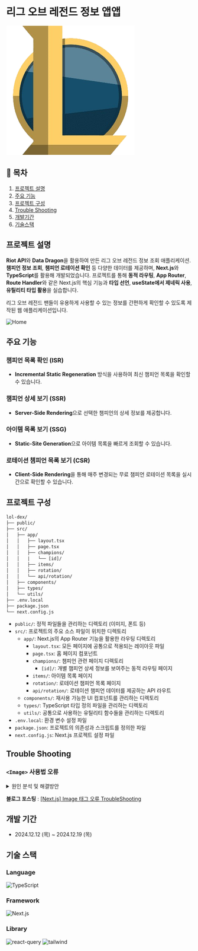# 리그 오브 레전드 정보 앱앱
![logo](/public/logo.png)

## 📖 목차

1. [프로젝트 설명](#프로젝트-설명)
2. [주요 기능](#주요-기능)
3. [프로젝트 구성](#프로젝트-구성)
4. [Trouble Shooting](#trouble-shooting)
5. [개발기간](#개발기간)
6. [기술스택](#기술스택)

## 프로젝트 설명
**Riot API**와 **Data Dragon**을 활용하여 만든 리그 오브 레전드 정보 조회 애플리케이션. **챔피언 정보 조회**, **챔피언 로테이션 확인** 등 다양한 데이터를 제공하며, **Next.js**와 **TypeScript**를 활용해 개발되었습니다.
프로젝트를 통해 **동적 라우팅**, **App Router**, **Route Handler**와 같은 Next.js의 핵심 기능과 **타입 선언**, **useState에서 제네릭 사용**, **유틸리티 타입 활용**을 실습합니다.

리그 오브 레전드 팬들이 유용하게 사용할 수 있는 정보를 간편하게 확인할 수 있도록 제작된 웹 애플리케이션입니다.

![Home](https://github.com/user-attachments/assets/8ae33ea2-3951-43da-b0e5-bce0e1b151cf)

## 주요 기능  
### 챔피언 목록 확인 (ISR)  
- **Incremental Static Regeneration** 방식을 사용하여 최신 챔피언 목록을 확인할 수 있습니다.  

### 챔피언 상세 보기 (SSR)  
- **Server-Side Rendering**으로 선택한 챔피언의 상세 정보를 제공합니다.  

### 아이템 목록 보기 (SSG)  
- **Static-Site Generation**으로 아이템 목록을 빠르게 조회할 수 있습니다.  

### 로테이션 챔피언 목록 보기 (CSR)  
- **Client-Side Rendering**을 통해 매주 변경되는 무료 챔피언 로테이션 목록을 실시간으로 확인할 수 있습니다.  


## 프로젝트 구성
```
lol-dex/
├── public/
├── src/
│   ├── app/
│   │   ├── layout.tsx
│   │   ├── page.tsx
│   │   ├── champions/
│   │   |   └── [id]/
│   │   ├── items/
│   │   ├── rotation/
│   │   └── api/rotation/
│   ├── components/
│   ├── types/
│   └── utils/
├── .env.local
├── package.json
└── next.config.js 
```
- `public/`: 정적 파일들을 관리하는 디렉토리 (이미지, 폰트 등)  
- `src/`: 프로젝트의 주요 소스 파일이 위치한 디렉토리  
  - `app/`: Next.js의 App Router 기능을 활용한 라우팅 디렉토리  
    - `layout.tsx`: 모든 페이지에 공통으로 적용되는 레이아웃 파일  
    - `page.tsx`: 홈 페이지 컴포넌트  
    - `champions/`: 챔피언 관련 페이지 디렉토리  
      - `[id]/`: 개별 챔피언 상세 정보를 보여주는 동적 라우팅 페이지  
    - `items/`: 아이템 목록 페이지  
    - `rotation/`: 로테이션 챔피언 목록 페이지  
    - `api/rotation/`: 로테이션 챔피언 데이터를 제공하는 API 라우트  
  - `components/`: 재사용 가능한 UI 컴포넌트를 관리하는 디렉토리  
  - `types/`: TypeScript 타입 정의 파일을 관리하는 디렉토리  
  - `utils/`: 공통으로 사용하는 유틸리티 함수들을 관리하는 디렉토리  
- `.env.local`: 환경 변수 설정 파일  
- `package.json`: 프로젝트의 의존성과 스크립트를 정의한 파일  
- `next.config.js`: Next.js 프로젝트 설정 파일  


## Trouble Shooting
### `<Image>` 사용법 오류
<details>
<summary>원인 분석 및 해결방안</summary>
<div markdown="1">

#### ⚙️ 문제 상황 및 원인 분석
HTML의 `<img>` 태그처럼 사용한 것이 원인으로 path 에러가 떴었다

#### 🚀 remotePatterns 설정해 주기
`next.config.mjs` 파일에서 `remote Pattern`을 지정해줌으로써 ddragon에서 받아오는 이미지 경로를 모두 허용으로 지정해주었다.

<br>
</div>
</details>

**블로그 포스팅** : [[Next.js] Image 태그 오류 TroubleShooting](https://velog.io/@chay140/Next.js-Image-오류)



## 개발 기간
* 2024.12.12 (목) ~ 2024.12.19 (목)

## 기술 스택
### Language
![TypeScript](https://img.shields.io/badge/TypeScript-007ACC?style=for-the-badge&logo=typescript&logoColor=white)


### Framework
![Next.js](https://img.shields.io/badge/Next.js-000?style=for-the-badge&logo=nextdotjs&logoColor=white)


### Library
![react-query](https://img.shields.io/badge/React_Query-555555?style=for-the-badge&logo=react&logoColor=61DAFB)
![tailwind](https://img.shields.io/badge/Tailwind_CSS-38B2AC?style=for-the-badge&logo=tailwind-css&logoColor=white)

